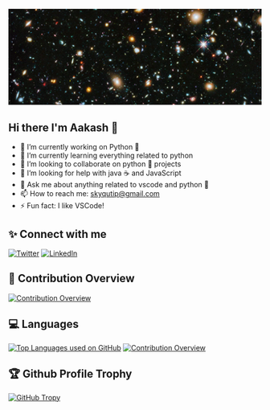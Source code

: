![Hubble Ultra-Deep Field][cover-img]

## Hi there I'm Aakash 👋

- 🔭 I’m currently working on Python 🐍
- 🌱 I’m currently learning everything related to python
- 👯 I’m looking to collaborate on python 🐍 projects
- 🤔 I’m looking for help with java ☕ and JavaScript
- 💬 Ask me about anything related to vscode and python 🐍
- 📫 How to reach me: skyqutip@gmail.com
- ⚡ Fun fact: I like VSCode! 

## ✨ Connect with me
[![Twitter][twitter-img]][twitter-link] [![LinkedIn][linkedin-img]][linkedin-link]

## 🎉 Contribution Overview
[![Contribution Overview][github-contribution-img]][github-link]

## 💻 Languages
[![Top Languages used on GitHub][github-toplang-img]][github-link]  [![Contribution Overview][wakatime-overview-img]][github-link]

## 🏆 Github Profile Trophy
[![GitHub Tropy][github-trophy-img]][github-link]

[github-link]: https://github.com/skyme5
[cover-img]: hubble-stsci-h-p1427a-hd.png "Hubble Ultra-Deep Field (HUDF) is an image of a small region of space in the constellation Fornax, containing an estimated 10,000 galaxies"
[github-contribution-img]: https://github-readme-stats.vercel.app/api?username=skyme5&count_private=true&show_icons=true&cache_seconds=1800 "Aakash's GitHub Contributions"
[github-toplang-img]: https://github-readme-stats.vercel.app/api/top-langs/?username=skyme5&langs_count=8&layout=compact&cache_seconds=1800 "Aakash's GitHub Top Languages"
[github-trophy-img]: https://github-profile-trophy.vercel.app/?username=skyme5&no-bg=tru&column=8&theme=gruvbox&no-frame=true "Aakash's GitHub Trophy"
[linkedin-img]: https://img.shields.io/badge/LinkedIn-0077B5?style=for-the-badge&logo=linkedin&logoColor=white
[linkedin-link]: https://linkedin.com/in/skyme5 "Make a connection with Aakash on LinkedIn"
[twitter-img]: https://img.shields.io/badge/Twitter-1DA1F2?style=for-the-badge&logo=twitter&logoColor=white
[twitter-link]: https://twitter.com/theskyme5 "Connect with Aakash on Twitter"
[wakatime-overview-img]: https://github-readme-stats.vercel.app/api/wakatime?username=skyme5&layout=compact&langs_count=8&cache_seconds=1800 "Aakash's WakaTime Overview"
